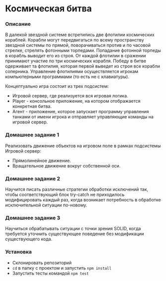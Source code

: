 # Космическая битва

### Описание
В далекой звездной системе встретились две флотилии космических кораблей. Корабли могут передвигаться по всему пространству звездной системы по прямой, поворачиваться против и по часовой стрелке, стрелять фотонными торпедами. Попадание фотонной торпеды в корабль выводит его из строя.
От каждой флотилии в сражении принимают участие по три космических корабля.
Победу в битве одерживает та флотилия, которая первой выведет из строя все корабли соперника.
Управление флотилиями осуществляется игрокам компьютерными программами (то есть не с клавиатуры).

Концептуально игра состоит из трех подсистем:
- Игровой сервер, где реализуется вся игровая логика.
- Player - консольное приложение, на котором отображается конкретная битва.
- Агент - приложение, которое запускает программу управления танками от имени игрока и отправляет управляющие команды на игровой сервер.

### Домашнее задание 1
Реализовать движение объектов на игровом поле в рамках подсистемы Игровой сервер:
- Прямолинейное движение.
- Вращательное движение вокруг собственной оси.

### Домашнее задание 2
Научится писать различные стратегии обработки исключений так, чтобы соответствующий блок try-catсh не приходилось
модифицировать каждый раз, когда возникает потребность в обработке исключительной ситуации по-новому.

### Домашнее задание 3
Научиться обрабатывать ситуации с точки зрения SOLID, когда требуется уточнить существующее поведение без модификации
существующего кода.

### Установка
- Cклонировать репозиторий
- `cd` в папку с проектом и запустить `npm install`
- Запустить тесты командой `npm test`